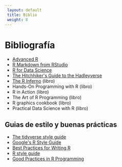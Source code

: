 ```yaml
---
 layout: default
 title: Biblio
 weight: 8
---
```



# Bibliografía

-   [Advanced R](http://adv-r.had.co.nz/)
-   [R Markdown from RStudio](http://rmarkdown.rstudio.com/lesson-1.html)
-   [R for Data Science](http://r4ds.had.co.nz/index.html)
-   [The Hitchhiker's Guide to the Hadleyverse](http://adolfoalvarez.cl/the-hitchhikers-guide-to-the-hadleyverse/)
-   [The R Inferno](http://www.burns-stat.com/documents/books/the-r-inferno/) (libro)
-   Hands-On Programming with R (libro)
-   R in Action (libro)
-   The Art of R Programming (libro)
-   R graphics cookbook (libro)
-   Practical Data Science with R (libro)


## Guias de estilo y buenas prácticas

-   [The tidyverse style guide](http://style.tidyverse.org/)
-   [Google's R Style Guide](https://google.github.io/styleguide/Rguide.xml)
-   [Best Practices for Writing R](https://swcarpentry.github.io/r-novice-inflammation/06-best-practices-R/)
-   [R style guide](http://stat405.had.co.nz/r-style.html)
-   [Good Practices in R Programming](https://www.google.com.ar/url?sa=t&rct=j&q=&esrc=s&source=web&cd=1&ved=0ahUKEwiLlqyBtKXTAhVKkpAKHUUJC_gQFggiMAA&url=https%253A%252F%252Fstat.ethz.ch%252FTeaching%252Fmaechler%252FR%252FuseR_2014%252FMaechler-2014-pr.pdf&usg=AFQjCNFHw5c2_iUWOkPiQV6wFqLGi7vdKw&sig2=K2BnXLKpXG0lCSQt1HrS3Q)

